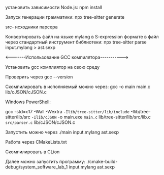 установить зависимости Node.js:
npm install

Запуск генерации грамматики:
npx tree-sitter generate

src- исходники парсера

Конвертировать файл на языке mylang в S-expression формате в файл через стандартный инструмент библиотеки:
npx tree-sitter parse input.mylang > ast.sexp

<-------Использование GCC компилятора----------->

Установить gcc комплиятор на свою среду

Проверить через gcc --version

Скомпилировать в исполняемый можно через:
gcc -o main main.c lib/cJSON/cJSON.c

Windows PowerShell:

gcc -std=c17 -Wall -Wextra `
  -Ilib/tree-sitter/lib/include `
-Ilib/tree-sitter/lib/src `
  -Ilib/cJSON `
-o main.exe `
  main.c `
lib/tree-sitter/lib/src/lib.c `
  src/parser.c `
lib/cJSON/cJSON.c

Запустить можно через
./main input.mylang ast.sexp

Работа через CMakeLists.txt

Скомпилировать в CLion

Далее можно запустить программу:
./cmake-build-debug/system_software_lab_1 input.mylang ast.sexp
